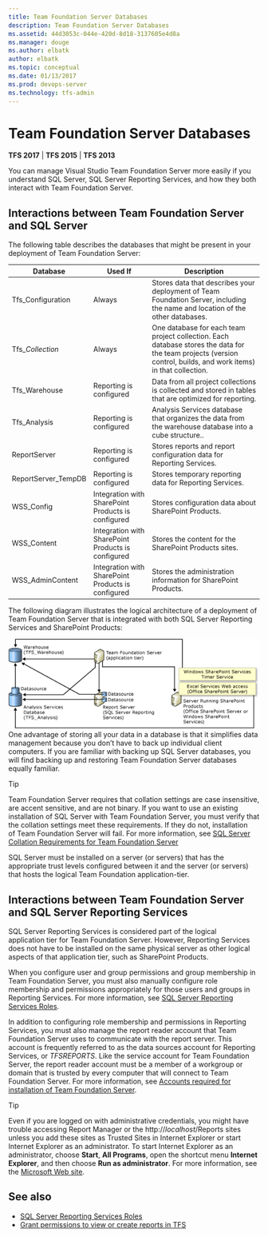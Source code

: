```yaml
---
title: Team Foundation Server Databases
description: Team Foundation Server Databases
ms.assetid: 44d3053c-044e-420d-8d18-3137605e4d8a
ms.manager: douge
ms.author: elbatk
author: elbatk
ms.topic: conceptual
ms.date: 01/13/2017
ms.prod: devops-server
ms.technology: tfs-admin
---
```


# Team Foundation Server Databases

**TFS 2017** | **TFS 2015** | **TFS 2013**

You can manage Visual Studio Team Foundation Server more easily if you understand SQL Server, SQL Server Reporting Services, and how they both interact with Team Foundation Server.

## Interactions between Team Foundation Server and SQL Server

The following table describes the databases that might be present in your deployment of Team Foundation Server:

| Database | Used If | Description |
|---|---|---|
| Tfs_Configuration | Always | Stores data that describes your deployment of Team Foundation Server, including the name and location of the other databases. |
| Tfs_*Collection* | Always | One database for each team project collection. Each database stores the data for the team projects (version control, builds, and work items) in that collection. |
| Tfs_Warehouse | Reporting is configured | Data from all project collections is collected and stored in tables that are optimized for reporting. |
| Tfs_Analysis | Reporting is configured | Analysis Services database that organizes the data from the warehouse database into a cube structure.. |
| ReportServer | Reporting is configured | Stores reports and report configuration data for Reporting Services. |
| ReportServer_TempDB | Reporting is configured | Stores temporary reporting data for Reporting Services. |
| WSS_Config | Integration with SharePoint Products is configured | Stores configuration data about SharePoint Products. |
| WSS_Content | Integration with SharePoint Products is configured | Stores the content for the SharePoint Products sites. |
| WSS_AdminContent | Integration with SharePoint Products is configured | Stores the administration information for SharePoint Products. |


The following diagram illustrates the logical architecture of a deployment of Team Foundation Server that is integrated with both SQL Server Reporting Services and SharePoint Products:

![Database relationships with SharePoint Products](../_img/ic347963.png)  
One advantage of storing all your data in a database is that it simplifies data management because you don’t have to back up individual client computers. If you are familiar with backing up SQL Server databases, you will find backing up and restoring Team Foundation Server databases equally familiar. 

> [!TIP]
> Team Foundation Server requires that collation settings are case insensitive, are accent sensitive, and are not binary. If you want to use an existing installation of SQL Server with Team Foundation Server, you must verify that the collation settings meet these requirements. If they do not, installation of Team Foundation Server will fail. For more information, see [SQL Server Collation Requirements for Team Foundation Server](../install/sql-server/collation-requirements.md)

SQL Server must be installed on a server (or servers) that has the appropriate trust levels configured between it and the server (or servers) that hosts the logical Team Foundation application-tier.

## Interactions between Team Foundation Server and SQL Server Reporting Services

SQL Server Reporting Services is considered part of the logical application tier for Team Foundation Server. However, Reporting Services does not have to be installed on the same physical server as other logical aspects of that application tier, such as SharePoint Products.

When you configure user and group permissions and group membership in Team Foundation Server, you must also manually configure role membership and permissions appropriately for those users and groups in Reporting Services. For more information, see [SQL Server Reporting Services Roles](../install/sql-server/reporting-services-roles.md).

In addition to configuring role membership and permissions in Reporting Services, you must also manage the report reader account that Team Foundation Server uses to communicate with the report server. This account is frequently referred to as the data sources account for Reporting Services, or *TFSREPORTS*. Like the service account for Team Foundation Server, the report reader account must be a member of a workgroup or domain that is trusted by every computer that will connect to Team Foundation Server. For more information, see [Accounts required for installation of Team Foundation Server](../requirements.md#accounts).

> [!TIP]
> Even if you are logged on with administrative credentials, you might have trouble accessing Report Manager or the http://*localhost*/Reports sites unless you add these sites as Trusted Sites in Internet Explorer or start Internet Explorer as an administrator. To start Internet Explorer as an administrator, choose **Start**, **All Programs**, open the shortcut menu **Internet Explorer**, and then choose **Run as administrator**. For more information, see the [Microsoft Web site](http://go.microsoft.com/fwlink/?LinkId=111235).

## See also

-  [SQL Server Reporting Services Roles](../install/sql-server/reporting-services-roles.md)
-  [Grant permissions to view or create reports in TFS](/vsts/report/admin/grant-permissions-to-reports)